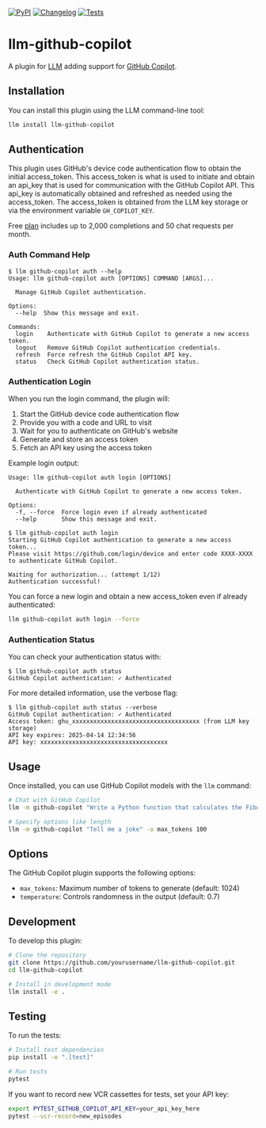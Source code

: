 
[![PyPI](https://img.shields.io/pypi/v/llm-github-copilot.svg)](https://pypi.org/project/llm-github-copilot/)
[![Changelog](https://img.shields.io/github/v/release/jmdaly/llm-github-copilot?include_prereleases&label=changelog)](https://github.com/jmdaly/llm-github-copilot/releases)
[![Tests](https://github.com/jmdaly/llm-github-copilot/actions/workflows/test.yml/badge.svg)](https://github.com/jmdaly/llm-github-copilot/actions/workflows/test.yml)

# llm-github-copilot

A plugin for [LLM](https://llm.datasette.io/) adding support for [GitHub Copilot](https://github.com/features/copilot).

## Installation

You can install this plugin using the LLM command-line tool:

```bash
llm install llm-github-copilot
```

## Authentication

This plugin uses GitHub's device code authentication flow to obtain the initial access_token.   This access_token is what is used to initiate and obtain an api_key that is used for communication with the GitHub Copilot API.  This api_key is automatically obtained and refreshed as needed using the access_token.  The access_token is obtained from the LLM key storage or via the environment variable `GH_COPILOT_KEY`.

Free [plan](https://github.com/features/copilot#pricing) includes up to 2,000 completions and 50 chat requests per month.

### Auth Command Help

```
$ llm github-copilot auth --help
Usage: llm github-copilot auth [OPTIONS] COMMAND [ARGS]...

  Manage GitHub Copilot authentication.

Options:
  --help  Show this message and exit.

Commands:
  login    Authenticate with GitHub Copilot to generate a new access token.
  logout   Remove GitHub Copilot authentication credentials.
  refresh  Force refresh the GitHub Copilot API key.
  status   Check GitHub Copilot authentication status.
```

### Authentication Login

When you run the login command, the plugin will:

1. Start the GitHub device code authentication flow
2. Provide you with a code and URL to visit
3. Wait for you to authenticate on GitHub's website
4. Generate and store an access token
5. Fetch an API key using the access token

Example login output:

```
Usage: llm github-copilot auth login [OPTIONS]

  Authenticate with GitHub Copilot to generate a new access token.

Options:
  -f, --force  Force login even if already authenticated
  --help       Show this message and exit.
```

```
$ llm github-copilot auth login
Starting GitHub Copilot authentication to generate a new access token...
Please visit https://github.com/login/device and enter code XXXX-XXXX to authenticate GitHub Copilot.

Waiting for authorization... (attempt 1/12)
Authentication successful!
```

You can force a new login and obtain a new access_token even if already authenticated:

```bash
llm github-copilot auth login --force
```

### Authentication Status

You can check your authentication status with:

```
$ llm github-copilot auth status
GitHub Copilot authentication: ✓ Authenticated
```

For more detailed information, use the verbose flag:

```
$ llm github-copilot auth status --verbose
GitHub Copilot authentication: ✓ Authenticated
Access token: ghu_xxxxxxxxxxxxxxxxxxxxxxxxxxxxxxxxxxxx (from LLM key storage)
API key expires: 2025-04-14 12:34:56
API key: xxxxxxxxxxxxxxxxxxxxxxxxxxxxxxxxxxxx
```

## Usage

Once installed, you can use GitHub Copilot models with the `llm` command:

```bash
# Chat with GitHub Copilot
llm -m github-copilot "Write a Python function that calculates the Fibonacci sequence."

# Specify options like length
llm -m github-copilot "Tell me a joke" -o max_tokens 100
```

## Options

The GitHub Copilot plugin supports the following options:

- `max_tokens`: Maximum number of tokens to generate (default: 1024)
- `temperature`: Controls randomness in the output (default: 0.7)

## Development

To develop this plugin:

```bash
# Clone the repository
git clone https://github.com/yourusername/llm-github-copilot.git
cd llm-github-copilot

# Install in development mode
llm install -e .
```

## Testing

To run the tests:

```bash
# Install test dependencies
pip install -e ".[test]"

# Run tests
pytest
```

If you want to record new VCR cassettes for tests, set your API key:

```bash
export PYTEST_GITHUB_COPILOT_API_KEY=your_api_key_here
pytest --vcr-record=new_episodes
```
